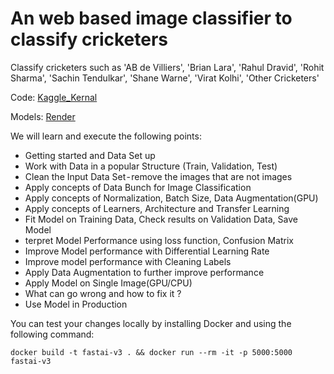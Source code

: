 # An web based image classifier to classify cricketers 


Classify cricketers such as 'AB de Villiers', 'Brian Lara', 'Rahul Dravid', 'Rohit Sharma', 'Sachin Tendulkar', 'Shane Warne', 'Virat Kolhi', 'Other Cricketers'

Code: [Kaggle_Kernal](https://www.kaggle.com/anandpuntambekar/end-to-end-image-classification-for-cricketers) 

Models: [Render](https://render.com)


We will learn and execute the following points:

- Getting started and Data Set up
- Work with Data in a popular Structure (Train, Validation, Test)
- Clean the Input Data Set - remove the images that are not images
- Apply concepts of Data Bunch for Image Classification
- Apply concepts of Normalization, Batch Size, Data Augmentation(GPU)
- Apply concepts of Learners, Architecture and Transfer Learning
- Fit Model on Training Data, Check results on Validation Data, Save Model
- terpret Model Performance using loss function, Confusion Matrix
- Improve Model performance with Differential Learning Rate
- Improve model performance with Cleaning Labels
- Apply Data Augmentation to further improve performance
- Apply Model on Single Image(GPU/CPU)
- What can go wrong and how to fix it ?
- Use Model in Production

You can test your changes locally by installing Docker and using the following command:

```
docker build -t fastai-v3 . && docker run --rm -it -p 5000:5000 fastai-v3
```




